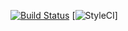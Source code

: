 [![Build Status](https://travis-ci.org/kuduka/laravel-forum.svg?branch=master)](https://travis-ci.org/kuduka/laravel-forum)
[![StyleCI](https://github.styleci.io/repos/253597923/shield?branch=master)]
